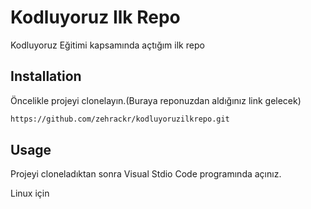 # Kodluyoruz Ilk Repo
 Kodluyoruz Eğitimi kapsamında açtığım ilk repo

## Installation
Öncelikle projeyi clonelayın.(Buraya reponuzdan aldığınız link gelecek)
```bash
https://github.com/zehrackr/kodluyoruzilkrepo.git
```

## Usage
Projeyi cloneladıktan sonra Visual Stdio Code programında açınız.

Linux için